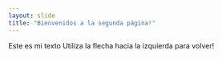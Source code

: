 ```yaml
---
layout: slide
title: "Bienvenidos a la segunda página!"
---
```

Este es mi texto
Utiliza la flecha hacia la izquierda para volver!
